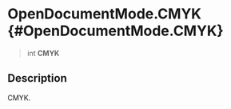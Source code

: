 OpenDocumentMode.CMYK {#OpenDocumentMode.CMYK}
=====================

> int **CMYK**

Description
-----------

CMYK.

